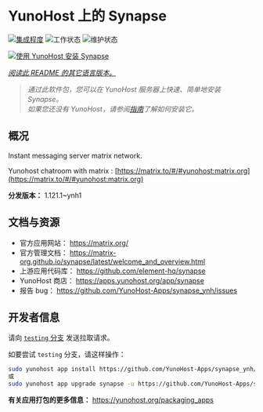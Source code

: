 <!--
注意：此 README 由 <https://github.com/YunoHost/apps/tree/master/tools/readme_generator> 自动生成
请勿手动编辑。
-->

# YunoHost 上的 Synapse

[![集成程度](https://apps.yunohost.org/badge/integration/synapse)](https://ci-apps.yunohost.org/ci/apps/synapse/)
![工作状态](https://apps.yunohost.org/badge/state/synapse)
![维护状态](https://apps.yunohost.org/badge/maintained/synapse)

[![使用 YunoHost 安装 Synapse](https://install-app.yunohost.org/install-with-yunohost.svg)](https://install-app.yunohost.org/?app=synapse)

*[阅读此 README 的其它语言版本。](./ALL_README.md)*

> *通过此软件包，您可以在 YunoHost 服务器上快速、简单地安装 Synapse。*  
> *如果您还没有 YunoHost，请参阅[指南](https://yunohost.org/install)了解如何安装它。*

## 概况

Instant messaging server matrix network.

Yunohost chatroom with matrix : [https://matrix.to/#/#yunohost:matrix.org](https://matrix.to/#/#yunohost:matrix.org)


**分发版本：** 1.121.1~ynh1
## 文档与资源

- 官方应用网站： <https://matrix.org/>
- 官方管理文档： <https://matrix-org.github.io/synapse/latest/welcome_and_overview.html>
- 上游应用代码库： <https://github.com/element-hq/synapse>
- YunoHost 商店： <https://apps.yunohost.org/app/synapse>
- 报告 bug： <https://github.com/YunoHost-Apps/synapse_ynh/issues>

## 开发者信息

请向 [`testing` 分支](https://github.com/YunoHost-Apps/synapse_ynh/tree/testing) 发送拉取请求。

如要尝试 `testing` 分支，请这样操作：

```bash
sudo yunohost app install https://github.com/YunoHost-Apps/synapse_ynh/tree/testing --debug
或
sudo yunohost app upgrade synapse -u https://github.com/YunoHost-Apps/synapse_ynh/tree/testing --debug
```

**有关应用打包的更多信息：** <https://yunohost.org/packaging_apps>

